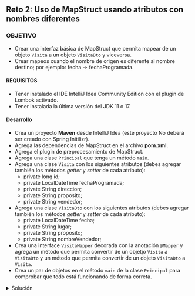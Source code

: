 ## Reto 2: Uso de MapStruct usando atributos con nombres diferentes

### OBJETIVO
- Crear una interfaz básica de MapStruct que permita mapear de un objeto `Visita` a un objeto `VisitaDto` y viceversa.
- Crear mapeos cuando el nombre de origen es diferente al nombre destino; por ejemplo: fecha -> fechaProgramada.

#### REQUISITOS
- Tener instalado el IDE IntelliJ Idea Community Edition con el plugin de Lombok activado.
- Tener instalada la última versión del JDK 11 o 17.


#### Desarrollo
- Crea un proyecto **Maven** desde IntelliJ Idea (este proyecto No deberá ser creado con Spring Initilizr).
- Agrega las dependencias de MapStruct en el archivo **pom.xml**.
- Agrega el plugin de preprocesamiento de MapStruct.
- Agrega una clase `Principal` que tenga un método `main`.
- Agrega una clase `Visita` con los siguientes atributos (debes agregar también los métodos *getter* y *setter* de cada atributo):
    - private long id;
    - private LocalDateTime fechaProgramada;
    - private String direccion;
    - private String proposito;
    - private String vendedor;
- Agrega una clase `VisitaDto` con los siguientes atributos (debes agregar también los métodos *getter* y *setter* de cada atributo):
    - private LocalDateTime fecha;
    - private String lugar;
    - private String proposito;
    - private String nombreVendedor;
- Crea una interface `VisitaMapper` decorada con la anotación `@Mapper` y agrega un método que permita convertir de un objetjo `Visita` a `VisitaDto` y un método que permita convertir de un objeto `VisitaDto` a `Visita`.
- Crea un par de objetos en el método `main` de la clase `Principal` para comprobar que todo está funcionando de forma correta.


<details>
	<summary>Solución</summary>
1. Crea un proyecto **Maven** desde el IDE IntelliJ Idea. Este proyecto No deberá ser creado con Spring Initilizr.

2. Agrega al proyecto, en el archivo **pom.xml** las dependencias de MapStruct:

```xml
<dependencies>
        <dependency>
            <groupId>org.mapstruct</groupId>
            <artifactId>mapstruct</artifactId>
            <version>${org.mapstruct.version}</version>
        </dependency>
        <dependency>
            <groupId>org.mapstruct</groupId>
            <artifactId>mapstruct-processor</artifactId>
            <version>${org.mapstruct.version}</version>
            <optional>true</optional>
        </dependency>
</dependencies>
```
4. En el caso de MapStruct también hay que agregar un plugin de Maven, el cual se encargará de generar el código para realizar el mapeo correspondiente.
```xml
  <build>
        <plugins>
            <plugin>
                <groupId>org.apache.maven.plugins</groupId>
                <artifactId>maven-compiler-plugin</artifactId>
                <version>3.8.1</version>
                <configuration>
                    <source>11</source>
                    <target>11</target>
                    <annotationProcessorPaths>
                        <path>
                            <groupId>org.mapstruct</groupId>
                            <artifactId>mapstruct-processor</artifactId>
                            <version>${org.mapstruct.version}</version>
                        </path>
                    </annotationProcessorPaths>
                </configuration>
            </plugin>
        </plugins>
    </build>
```


5. Crea un nuevo paquete llamado `org.bedu.java.backend.sesion5.ejemplo2` y adentro crea una clase llamada `Principal` que tenga un método `main` de la siguiente forma:
```java
public class Principal {
    public static void main(String[] args) {
        
    }
}
```

6. Crea un subpaquete llamado `model` y adentro de este una clase llamada `Visita` con los siguientes atributos:
```java
    private long id;
    private LocalDateTime fechaProgramada;
    private String direccion;
    private String proposito;
    private String vendedor;
```
Coloca también sus métodos *getter* y *setter*.

7. Agrega, a la altura de `model` un paquete llamado `dtos`. Adentro de este agrega una clase llamada `VisitaDto` con los siguientes atributos:
```java
    private LocalDateTime fecha;
    private String lugar;
    private String proposito;
    private String nombreVendedor;
```
No olvides colocar también sus métodos *getter* y *setter*.

8. Dentro del paquete *dtos* agrega un subpquete llamado *mappings*.

9. Dentro del paquete `mappings` crea una **interface** llamada `VisitaMapper` y decórala con la anotación `@@Mapper`:
```java
    @Mapper
    public interface VisitaMapper {
    
    }
```

10. Agrega los siguientes métodos dentro de la interface `VisitaMapper`, el primero le dice a MapStruct que debe crear un método que transforme de un `Visita` (que recibe como parámetro) a un `VisitaDto` (que es el objeto que el método regresará). El segundo método hace lo opuesto, recibe un objeto `Visita` y regresa un objeto `VisitaDto` con los atribtos mapeados provenientes del `Cliente`. MapStruct se encargará de crear una implementación de esta interface.

```java
    VisitaDto visitaToVisitaDto(Visita visita);
    
    Visita visitaDtoToVisita(VisitaDto visitaDto);
```

11. Decora cada uno de los métodos con las anotaciones `@Mappings` y `@Mapping` indicando los nombres de los atributos de origen y destino de cada mapeo.

```java
@Mapper
public interface VisitaMapper {

    @Mappings({
            @Mapping(source = "fechaProgramada", target = "fecha"),
            @Mapping(source = "vendedor", target = "nombreVendedor"),
            @Mapping(source = "direccion", target = "lugar")
    })
    VisitaDto visitaToVisitaDto(Visita visita);

    @Mappings({
            @Mapping(source = "fecha", target = "fechaProgramada"),
            @Mapping(source = "nombreVendedor", target = "vendedor"),
            @Mapping(source = "lugar", target = "direccion")
    })
    Visita visitaDtoToVisita(VisitaDto visitaDto);
}
```

12. En el método `main` crea una una instancia de `Visita` colocando valores en sus atributos y luego crea una instancia de la clase que implementa la interface `VisitaMapper` y que es creada por MapStruct. Por default esta clase tendrá el mismo nombre que nuestra interface, agregando `Impl` al final:

```java
        Visita visita = new Visita();
        visita.setDireccion("Oficina del cliente");
        visita.setFechaProgramada(LocalDateTime.now().plusDays(5));
        visita.setProposito("Presentar nuevos productos");
        visita.setVendedor("Juan Pérez");

        VisitaMapper mapper  = new VisitaMapperImpl();
```

13. Usando esta instancia usa el método `visitaToVisitaDto` e imprime los valores de los atibutos del objeto `Visita` obtenido:
```java
        VisitaDto visitaDtoMapeada = mapper.visitaToVisitaDto(visita);

        System.out.printf("Propósito: %s%n", visitaDtoMapeada.getProposito());
        System.out.printf("Fecha de visita: %s%n", visitaDtoMapeada.getFecha());
        System.out.printf("Vendedor: %s%n%n", visitaDtoMapeada.getNombreVendedor());

```

En la consola de salida debe haber un mensaje similar al siguiente:

![imagen](img/img_01.png)

14. Has lo mismo pero ahora creando una instancia de `VisitaDto` e imprimiendo los valores del objeto `Visita` mapeado:
```java
        VisitaDto visitaDto = new VisitaDto();
        visitaDto.setFecha(LocalDateTime.now().plusDays(7));
        visitaDto.setLugar("Casa del cliente");
        visitaDto.setNombreVendedor("Juan Manuel");
        visitaDto.setProposito("Presentación de nuevos productos");

        Visita visitaMapeada = mapper.visitaDtoToVisita(visitaDto);

        System.out.printf("Propósito: %s%n", visitaMapeada.getProposito());
        System.out.printf("Fecha de visita: %s%n", visitaMapeada.getFechaProgramada());
        System.out.printf("Vendedor: %s%n", visitaMapeada.getVendedor());
```

![imagen](img/img_02.png)


</details>
